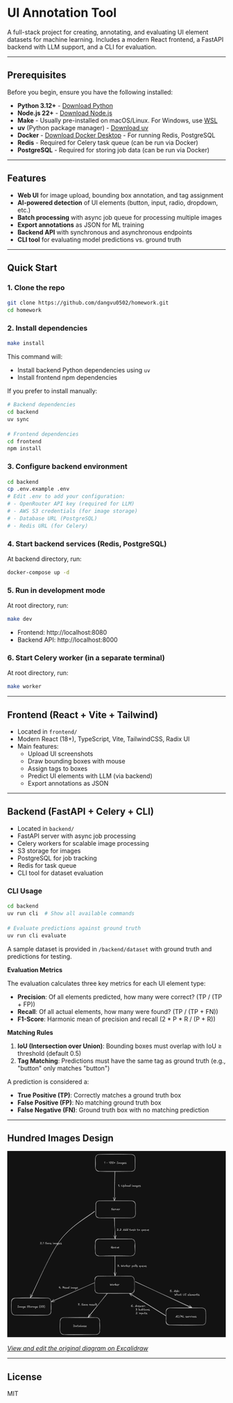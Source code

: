 # UI Annotation Tool

A full-stack project for creating, annotating, and evaluating UI element datasets for machine learning. Includes a modern React frontend, a FastAPI backend with LLM support, and a CLI for evaluation.

---

## Prerequisites

Before you begin, ensure you have the following installed:
- **Python 3.12+** - [Download Python](https://www.python.org/downloads/)
- **Node.js 22+** - [Download Node.js](https://nodejs.org/)
- **Make** - Usually pre-installed on macOS/Linux. For Windows, use [WSL](https://docs.microsoft.com/en-us/windows/wsl/install)
- **uv** (Python package manager) - [Download uv](https://docs.astral.sh/uv/)
- **Docker** - [Download Docker Desktop](https://www.docker.com/products/docker-desktop/) - For running Redis, PostgreSQL
- **Redis** - Required for Celery task queue (can be run via Docker)
- **PostgreSQL** - Required for storing job data (can be run via Docker)

---

## Features
- **Web UI** for image upload, bounding box annotation, and tag assignment
- **AI-powered detection** of UI elements (button, input, radio, dropdown, etc.)
- **Batch processing** with async job queue for processing multiple images
- **Export annotations** as JSON for ML training
- **Backend API** with synchronous and asynchronous endpoints
- **CLI tool** for evaluating model predictions vs. ground truth

---

## Quick Start

### 1. Clone the repo
```bash
git clone https://github.com/dangvu0502/homework.git
cd homework
```

### 2. Install dependencies
```bash
make install
```

This command will:
- Install backend Python dependencies using `uv`
- Install frontend npm dependencies

If you prefer to install manually:
```bash
# Backend dependencies
cd backend
uv sync

# Frontend dependencies
cd frontend
npm install
```

### 3. Configure backend environment
```bash
cd backend
cp .env.example .env
# Edit .env to add your configuration:
# - OpenRouter API key (required for LLM)
# - AWS S3 credentials (for image storage)
# - Database URL (PostgreSQL)
# - Redis URL (for Celery)
```

### 4. Start backend services (Redis, PostgreSQL)
At backend directory, run:
```bash
docker-compose up -d
```
### 5. Run in development mode
At root directory, run:
```bash
make dev
```
- Frontend: http://localhost:8080
- Backend API: http://localhost:8000

### 6. Start Celery worker (in a separate terminal)
At root directory, run:
```bash
make worker
```
---

## Frontend (React + Vite + Tailwind)

- Located in `frontend/`
- Modern React (18+), TypeScript, Vite, TailwindCSS, Radix UI
- Main features:
  - Upload UI screenshots
  - Draw bounding boxes with mouse
  - Assign tags to boxes
  - Predict UI elements with LLM (via backend)
  - Export annotations as JSON

---

## Backend (FastAPI + Celery + CLI)

- Located in `backend/`
- FastAPI server with async job processing
- Celery workers for scalable image processing
- S3 storage for images 
- PostgreSQL for job tracking
- Redis for task queue
- CLI tool for dataset evaluation

### CLI Usage

```bash
cd backend
uv run cli  # Show all available commands

# Evaluate predictions against ground truth
uv run cli evaluate 
```

A sample dataset is provided in `/backend/dataset` with ground truth and predictions for testing.

**Evaluation Metrics**

The evaluation calculates three key metrics for each UI element type:

- **Precision**: Of all elements predicted, how many were correct? (TP / (TP + FP))
- **Recall**: Of all actual elements, how many were found? (TP / (TP + FN))
- **F1-Score**: Harmonic mean of precision and recall (2 * P * R / (P + R))

**Matching Rules**

1. **IoU (Intersection over Union)**: Bounding boxes must overlap with IoU ≥ threshold (default 0.5)
2. **Tag Matching**: Predictions must have the same tag as ground truth (e.g., "button" only matches "button")

A prediction is considered a:
- **True Positive (TP)**: Correctly matches a ground truth box
- **False Positive (FP)**: No matching ground truth box
- **False Negative (FN)**: Ground truth box with no matching prediction

---

## Hundred Images Design

![Hundred Images Design](./hundred-images-design.png)

*[View and edit the original diagram on Excalidraw](https://excalidraw.com/#json=ZWAoeEYx49lGyNc50WU8y,SgvhZvSwEJIr6LCT3F_nUA)*

---

## License
MIT
